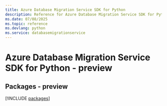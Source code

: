 ```yaml
---
title: Azure Database Migration Service SDK for Python
description: Reference for Azure Database Migration Service SDK for Python
ms.date: 07/08/2025
ms.topic: reference
ms.devlang: python
ms.service: databasemigrationservice
---
```

# Azure Database Migration Service SDK for Python - preview
## Packages - preview
[!INCLUDE [packages](database-migration-service-index.md)]
